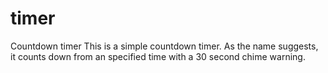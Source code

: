 # timer
Countdown timer
This is a simple countdown timer. As the name suggests, it counts down from an specified time with a 30 second chime warning.
